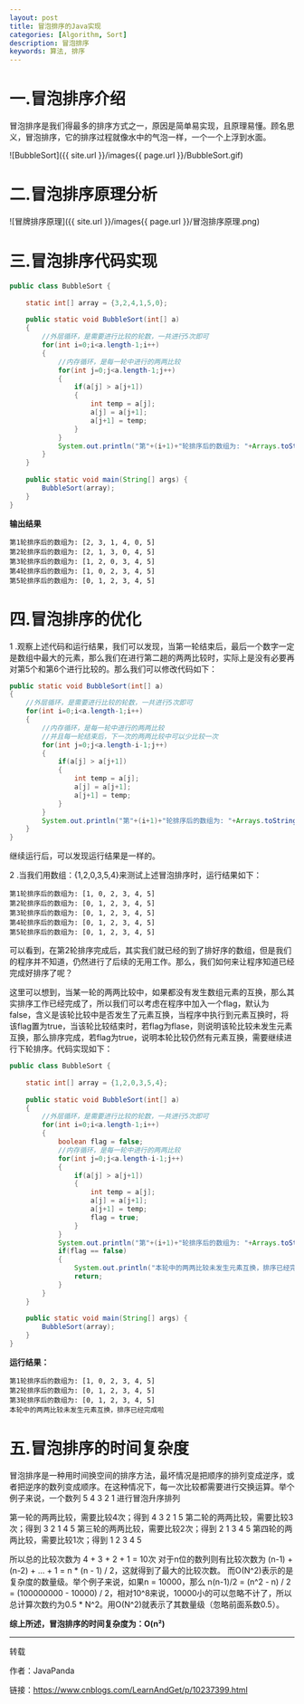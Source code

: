 ```yaml
---
layout: post
title: 冒泡排序的Java实现
categories: [Algorithm, Sort]
description: 冒泡排序
keywords: 算法, 排序
---
```




# 一.冒泡排序介绍

冒泡排序是我们得最多的排序方式之一，原因是简单易实现，且原理易懂。顾名思义，冒泡排序，它的排序过程就像水中的气泡一样，一个一个上浮到水面。

![BubbleSort]({{ site.url }}/images{{ page.url }}/BubbleSort.gif)



# 二.冒泡排序原理分析

![冒牌排序原理]({{ site.url }}/images{{ page.url }}/冒泡排序原理.png)

# 三.冒泡排序代码实现

```java
public class BubbleSort {
    
    static int[] array = {3,2,4,1,5,0};
    
    public static void BubbleSort(int[] a) 
    {
        //外层循环，是需要进行比较的轮数，一共进行5次即可
        for(int i=0;i<a.length-1;i++) 
        {
            //内存循环，是每一轮中进行的两两比较
            for(int j=0;j<a.length-1;j++) 
            {
                if(a[j] > a[j+1]) 
                {
                    int temp = a[j];
                    a[j] = a[j+1];
                    a[j+1] = temp; 
                }
            }
            System.out.println("第"+(i+1)+"轮排序后的数组为: "+Arrays.toString(a));
        }
    }
    
    public static void main(String[] args) {
        BubbleSort(array);
    }
}
```

 **输出结果** 

```
第1轮排序后的数组为: [2, 3, 1, 4, 0, 5]
第2轮排序后的数组为: [2, 1, 3, 0, 4, 5]
第3轮排序后的数组为: [1, 2, 0, 3, 4, 5]
第4轮排序后的数组为: [1, 0, 2, 3, 4, 5]
第5轮排序后的数组为: [0, 1, 2, 3, 4, 5]
```

# 四.冒泡排序的优化

1 .观察上述代码和运行结果，我们可以发现，当第一轮结束后，最后一个数字一定是数组中最大的元素，那么我们在进行第二趟的两两比较时，实际上是没有必要再对第5个和第6个进行比较的。那么我们可以修改代码如下：

```java
public static void BubbleSort(int[] a) 
{
    //外层循环，是需要进行比较的轮数，一共进行5次即可
    for(int i=0;i<a.length-1;i++) 
    {
        //内存循环，是每一轮中进行的两两比较
        //并且每一轮结束后，下一次的两两比较中可以少比较一次
        for(int j=0;j<a.length-i-1;j++) 
        {
            if(a[j] > a[j+1]) 
            {
                int temp = a[j];
                a[j] = a[j+1];
                a[j+1] = temp; 
            }
        }
        System.out.println("第"+(i+1)+"轮排序后的数组为: "+Arrays.toString(a));
    }
}
```

继续运行后，可以发现运行结果是一样的。

2 .当我们用数组：{1,2,0,3,5,4}来测试上述冒泡排序时，运行结果如下：

```
第1轮排序后的数组为: [1, 0, 2, 3, 4, 5]
第2轮排序后的数组为: [0, 1, 2, 3, 4, 5]
第3轮排序后的数组为: [0, 1, 2, 3, 4, 5]
第4轮排序后的数组为: [0, 1, 2, 3, 4, 5]
第5轮排序后的数组为: [0, 1, 2, 3, 4, 5]
```

可以看到，在第2轮排序完成后，其实我们就已经的到了排好序的数组，但是我们的程序并不知道，仍然进行了后续的无用工作。那么，我们如何来让程序知道已经完成好排序了呢？

这里可以想到，当某一轮的两两比较中，如果都没有发生数组元素的互换，那么其实排序工作已经完成了，所以我们可以考虑在程序中加入一个flag，默认为false，含义是该轮比较中是否发生了元素互换，当程序中执行到元素互换时，将该flag置为true，当该轮比较结束时，若flag为flase，则说明该轮比较未发生元素互换，那么排序完成，若flag为true，说明本轮比较仍然有元素互换，需要继续进行下轮排序。代码实现如下：

```java
public class BubbleSort {
    
    static int[] array = {1,2,0,3,5,4};
    
    public static void BubbleSort(int[] a) 
    {
        //外层循环，是需要进行比较的轮数，一共进行5次即可
        for(int i=0;i<a.length-1;i++) 
        {
            boolean flag = false;
            //内存循环，是每一轮中进行的两两比较
            for(int j=0;j<a.length-i-1;j++) 
            {
                if(a[j] > a[j+1]) 
                {
                    int temp = a[j];
                    a[j] = a[j+1];
                    a[j+1] = temp;
                    flag = true;
                }
            }
            System.out.println("第"+(i+1)+"轮排序后的数组为: "+Arrays.toString(a));
            if(flag == false)
            {
                System.out.println("本轮中的两两比较未发生元素互换，排序已经完成啦");
                return;
            }
        }
    }
    
    public static void main(String[] args) {
        BubbleSort(array);
    }
}
```

**运行结果：**

```
第1轮排序后的数组为: [1, 0, 2, 3, 4, 5]
第2轮排序后的数组为: [0, 1, 2, 3, 4, 5]
第3轮排序后的数组为: [0, 1, 2, 3, 4, 5]
本轮中的两两比较未发生元素互换，排序已经完成啦
```

# 五.冒泡排序的时间复杂度

冒泡排序是一种用时间换空间的排序方法，最坏情况是把顺序的排列变成逆序，或者把逆序的数列变成顺序。在这种情况下，每一次比较都需要进行交换运算。举个例子来说，一个数列 5 4 3 2 1 进行冒泡升序排列

第一轮的两两比较，需要比较4次；得到 4 3 2 1 5
第二轮的两两比较，需要比较3次；得到 3 2 1 4 5
第三轮的两两比较，需要比较2次；得到 2 1 3 4 5
第四轮的两两比较，需要比较1次；得到 1 2 3 4 5

所以总的比较次数为 4 + 3 + 2 + 1 = 10次
对于n位的数列则有比较次数为 (n-1) + (n-2) + ... + 1 = n * (n - 1) / 2，这就得到了最大的比较次数。
而O(N^2)表示的是复杂度的数量级。举个例子来说，如果n = 10000，那么 n(n-1)/2 = (n^2 - n) / 2 = (100000000 - 10000) / 2，相对10^8来说，10000小的可以忽略不计了，所以总计算次数约为0.5 * N^2。用O(N^2)就表示了其数量级（忽略前面系数0.5）。

**综上所述，冒泡排序的时间复杂度为：O(n²)**

---

转载

作者：JavaPanda	

链接：https://www.cnblogs.com/LearnAndGet/p/10237399.html